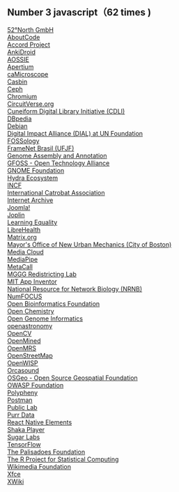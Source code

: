 
## Number 3 javascript（62 times )

[52°North GmbH](https://summerofcode.withgoogle.com/archive/2021/organizations/5129526253715456)
<br>
[AboutCode](https://summerofcode.withgoogle.com/archive/2021/organizations/5677990456852480)<br>
[Accord Project](https://summerofcode.withgoogle.com/archive/2021/organizations/4826533859950592)<br>
[AnkiDroid](https://summerofcode.withgoogle.com/archive/2021/organizations/5687189203058688)<br>
[AOSSIE](https://summerofcode.withgoogle.com/archive/2021/organizations/5135086290206720)<br>
[Apertium](https://summerofcode.withgoogle.com/archive/2021/organizations/5702681049432064)<br>
[caMicroscope](https://summerofcode.withgoogle.com/archive/2021/organizations/5372385280131072)<br>
[Casbin](https://summerofcode.withgoogle.com/archive/2021/organizations/6199282348064768)<br>
[Ceph](https://summerofcode.withgoogle.com/archive/2021/organizations/6259684285087744)<br>
[Chromium](https://summerofcode.withgoogle.com/archive/2021/organizations/4857406487527424)<br>
[CircuitVerse.org](https://summerofcode.withgoogle.com/archive/2021/organizations/6293580166987776)<br>
[Cuneiform Digital Library Initiative (CDLI)](https://summerofcode.withgoogle.com/archive/2021/organizations/5679162177617920)<br>
[DBpedia](https://summerofcode.withgoogle.com/archive/2021/organizations/4709350374899712)<br>
[Debian](https://summerofcode.withgoogle.com/archive/2021/organizations/5913368723980288)<br>
[Digital Impact Alliance (DIAL) at UN Foundation](https://summerofcode.withgoogle.com/archive/2021/organizations/5400186335002624)<br>
[FOSSology](https://summerofcode.withgoogle.com/archive/2021/organizations/5641437164601344)<br>
[FrameNet Brasil (UFJF)](https://summerofcode.withgoogle.com/archive/2021/organizations/6046169112772608)<br>
[Genome Assembly and Annotation](https://summerofcode.withgoogle.com/archive/2021/organizations/5794597745197056)<br>
[GFOSS - Open Technology Alliance](https://summerofcode.withgoogle.com/archive/2021/organizations/5185060013080576)<br>
[GNOME Foundation](https://summerofcode.withgoogle.com/archive/2021/organizations/6476318677401600)<br>
[Hydra Ecosystem](https://summerofcode.withgoogle.com/archive/2021/organizations/5753537857847296)<br>
[INCF](https://summerofcode.withgoogle.com/archive/2021/organizations/6330511550578688)<br>
[International Catrobat Association](https://summerofcode.withgoogle.com/archive/2021/organizations/5201744182640640)<br>
[Internet Archive](https://summerofcode.withgoogle.com/archive/2021/organizations/6193723385315328)<br>
[Joomla!](https://summerofcode.withgoogle.com/archive/2021/organizations/6265631002853376)<br>
[Joplin](https://summerofcode.withgoogle.com/archive/2021/organizations/6548330145906688)<br>
[Learning Equality](https://summerofcode.withgoogle.com/archive/2021/organizations/5523941925322752)<br>
[LibreHealth](https://summerofcode.withgoogle.com/archive/2021/organizations/6009541631672320)<br>
[Matrix.org](https://summerofcode.withgoogle.com/archive/2021/organizations/4920269205929984)<br>
[Mayor's Office of New Urban Mechanics (City of Boston)](https://summerofcode.withgoogle.com/archive/2021/organizations/5504645576785920)<br>
[Media Cloud](https://summerofcode.withgoogle.com/archive/2021/organizations/6194875543846912)<br>
[MediaPipe](https://summerofcode.withgoogle.com/archive/2021/organizations/5917807371354112)<br>
[MetaCall](https://summerofcode.withgoogle.com/archive/2021/organizations/5272300328321024)<br>
[MGGG Redistricting Lab](https://summerofcode.withgoogle.com/archive/2021/organizations/5759703384064000)<br>
[MIT App Inventor](https://summerofcode.withgoogle.com/archive/2021/organizations/5354857417932800)<br>
[National Resource for Network Biology (NRNB)](https://summerofcode.withgoogle.com/archive/2021/organizations/4898028657311744)<br>
[NumFOCUS](https://summerofcode.withgoogle.com/archive/2021/organizations/6176584620310528)<br>
[Open Bioinformatics Foundation](https://summerofcode.withgoogle.com/archive/2021/organizations/6326136019091456)<br>
[Open Chemistry](https://summerofcode.withgoogle.com/archive/2021/organizations/5838773731983360)<br>
[Open Genome Informatics](https://summerofcode.withgoogle.com/archive/2021/organizations/5660767872876544)<br>
[openastronomy](https://summerofcode.withgoogle.com/archive/2021/organizations/6276607395758080)<br>
[OpenCV](https://summerofcode.withgoogle.com/archive/2021/organizations/5722622045716480)<br>
[OpenMined](https://summerofcode.withgoogle.com/archive/2021/organizations/5769029704220672)<br>
[OpenMRS](https://summerofcode.withgoogle.com/archive/2021/organizations/5663972321132544)<br>
[OpenStreetMap](https://summerofcode.withgoogle.com/archive/2021/organizations/5165116701540352)<br>
[OpenWISP](https://summerofcode.withgoogle.com/archive/2021/organizations/5206079750799360)<br>
[Orcasound](https://summerofcode.withgoogle.com/archive/2021/organizations/6255426160558080)<br>
[OSGeo - Open Source Geospatial Foundation](https://summerofcode.withgoogle.com/archive/2021/organizations/5115040503431168)<br>
[OWASP Foundation](https://summerofcode.withgoogle.com/archive/2021/organizations/5704942551040000)<br>
[Polypheny](https://summerofcode.withgoogle.com/archive/2021/organizations/5697965007568896)<br>
[Postman](https://summerofcode.withgoogle.com/archive/2021/organizations/5124239249637376)<br>
[Public Lab](https://summerofcode.withgoogle.com/archive/2021/organizations/6245542903939072)<br>
[Purr Data](https://summerofcode.withgoogle.com/archive/2021/organizations/5146061710032896)<br>
[React Native Elements](https://summerofcode.withgoogle.com/archive/2021/organizations/4838168020385792)<br>
[Shaka Player](https://summerofcode.withgoogle.com/archive/2021/organizations/4852309401534464)<br>
[Sugar Labs](https://summerofcode.withgoogle.com/archive/2021/organizations/6572491585093632)<br>
[TensorFlow](https://summerofcode.withgoogle.com/archive/2021/organizations/6649841832165376)<br>
[The Palisadoes Foundation](https://summerofcode.withgoogle.com/archive/2021/organizations/4835102856577024)<br>
[The R Project for Statistical Computing](https://summerofcode.withgoogle.com/archive/2021/organizations/6564346347388928)<br>
[Wikimedia Foundation](https://summerofcode.withgoogle.com/archive/2021/organizations/5270263742070784)<br>
[Xfce](https://summerofcode.withgoogle.com/archive/2021/organizations/5706869816950784)<br>
[XWiki](https://summerofcode.withgoogle.com/archive/2021/organizations/5665151457427456)<br>
<br>
